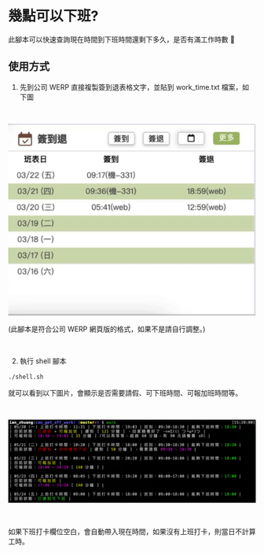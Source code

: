 # 幾點可以下班?

此腳本可以快速查詢現在時間到下班時間還剩下多久，是否有滿工作時數 🤣

## 使用方式

1.  先到公司 WERP 直接複製簽到退表格文字，並貼到 work_time.txt 檔案，如下圖

<br>

![圖片](https://raw.githubusercontent.com/880831ian/can_get_off_work/master/images/1.gif)

(此腳本是符合公司 WERP 網頁版的格式，如果不是請自行調整。)

<br>

2. 執行 shell 腳本

```bash
./shell.sh
```

就可以看到以下圖片，會顯示是否需要請假、可下班時間、可報加班時間等。

<br>

![圖片](https://raw.githubusercontent.com/880831ian/can_get_off_work/master/images/2.png)

<br>

如果下班打卡欄位空白，會自動帶入現在時間，如果沒有上班打卡，則當日不計算工時。
